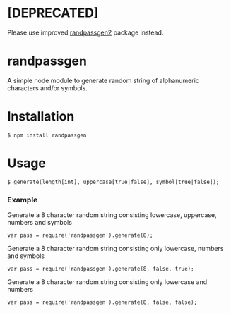 # [DEPRECATED]
Please use improved [randpassgen2](https://www.npmjs.com/package/randpassgen2) package instead.

# randpassgen

A simple node module to generate random string of alphanumeric characters and/or symbols. 

# Installation

```
$ npm install randpassgen
```

# Usage

```
$ generate(length[int], uppercase[true|false], symbol[true|false]);
```

### Example
Generate a 8 character random string consisting lowercase, uppercase, numbers and symbols
```
var pass = require('randpassgen').generate(8);
```

Generate a 8 character random string consisting only lowercase, numbers and symbols
```
var pass = require('randpassgen').generate(8, false, true);
```

Generate a 8 character random string consisting only lowercase and numbers
```
var pass = require('randpassgen').generate(8, false, false);
```
